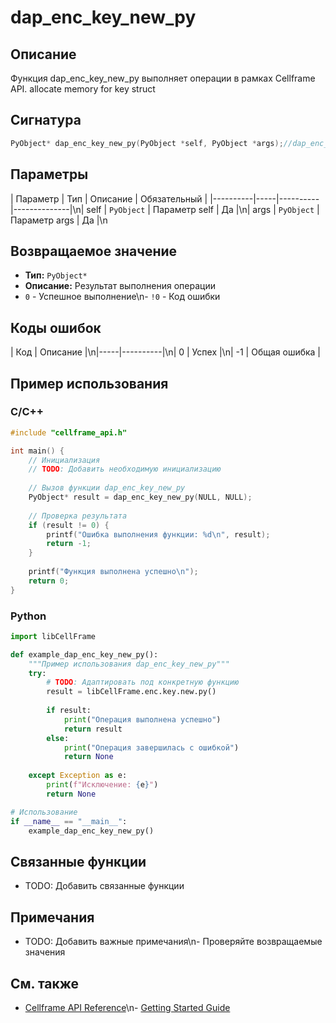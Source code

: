 # dap_enc_key_new_py

## Описание
Функция dap_enc_key_new_py выполняет операции в рамках Cellframe API. allocate memory for key struct

## Сигнатура
```c
PyObject* dap_enc_key_new_py(PyObject *self, PyObject *args);//dap_enc_key_type_t a_key_type);     ->dap_enc_key_t*
```

## Параметры
| Параметр | Тип | Описание | Обязательный |
|----------|-----|----------|--------------|\n| self | `PyObject` | Параметр self | Да |\n| args | `PyObject` | Параметр args | Да |\n

## Возвращаемое значение
- **Тип:** `PyObject*`
- **Описание:** Результат выполнения операции
- `0` - Успешное выполнение\n- `!0` - Код ошибки

## Коды ошибок
| Код | Описание |\n|-----|----------|\n| 0 | Успех |\n| -1 | Общая ошибка |

## Пример использования

### C/C++
```c
#include "cellframe_api.h"

int main() {
    // Инициализация
    // TODO: Добавить необходимую инициализацию
    
    // Вызов функции dap_enc_key_new_py
    PyObject* result = dap_enc_key_new_py(NULL, NULL);
    
    // Проверка результата
    if (result != 0) {
        printf("Ошибка выполнения функции: %d\n", result);
        return -1;
    }
    
    printf("Функция выполнена успешно\n");
    return 0;
}
```

### Python
```python
import libCellFrame

def example_dap_enc_key_new_py():
    """Пример использования dap_enc_key_new_py"""
    try:
        # TODO: Адаптировать под конкретную функцию
        result = libCellFrame.enc.key.new.py()
        
        if result:
            print("Операция выполнена успешно")
            return result
        else:
            print("Операция завершилась с ошибкой")
            return None
            
    except Exception as e:
        print(f"Исключение: {e}")
        return None

# Использование
if __name__ == "__main__":
    example_dap_enc_key_new_py()
```

## Связанные функции
- TODO: Добавить связанные функции

## Примечания
- TODO: Добавить важные примечания\n- Проверяйте возвращаемые значения

## См. также
- [Cellframe API Reference](../api-reference.md)\n- [Getting Started Guide](../getting-started.md)
